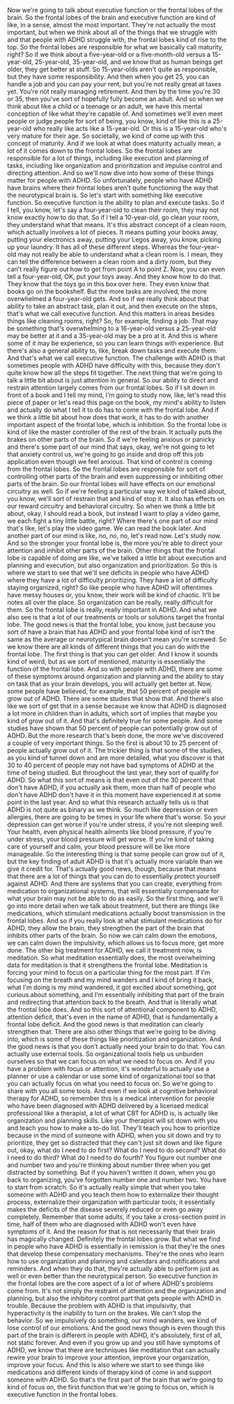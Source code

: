  Now we're going to talk about executive function or the frontal lobes of the brain. So the frontal lobes of the brain and executive function are kind of like, in a sense, almost the most important. They're not actually the most important, but when we think about all of the things that we struggle with and that people with ADHD struggle with, the frontal lobes kind of rise to the top. So the frontal lobes are responsible for what we basically call maturity, right? So if we think about a five-year-old or a five-month-old versus a 15-year-old, 25-year-old, 35-year-old, and we know that as human beings get older, they get better at stuff. So 15-year-olds aren't quite as responsible, but they have some responsibility. And then when you get 25, you can handle a job and you can pay your rent, but you're not really great at taxes yet. You're not really managing retirement. And then by the time you're 30 or 35, then you've sort of hopefully fully become an adult. And so when we think about like a child or a teenage or an adult, we have this mental conception of like what they're capable of. And sometimes we'll even meet people or judge people for sort of being, you know, kind of like this is a 25-year-old who really like acts like a 15-year-old. Or this is a 15-year-old who's very mature for their age. So societally, we kind of come up with this concept of maturity. And if we look at what does maturity actually mean, a lot of it comes down to the frontal lobes. So the frontal lobes are responsible for a lot of things, including like execution and planning of tasks, including like organization and prioritization and impulse control and directing attention. And so we'll now dive into how some of these things matter for people with ADHD. So unfortunately, people who have ADHD have brains where their frontal lobes aren't quite functioning the way that the neurotypical brain is. So let's start with something like executive function. So executive function is the ability to plan and execute tasks. So if I tell, you know, let's say a four-year-old to clean their room, they may not know exactly how to do that. So if I tell a 10-year-old, go clean your room, they understand what that means. It's this abstract concept of a clean room, which actually involves a lot of pieces. It means putting your books away, putting your electronics away, putting your Legos away, you know, picking up your laundry. It has all of these different steps. Whereas the four-year-old may not really be able to understand what a clean room is. I mean, they can tell the difference between a clean room and a dirty room, but they can't really figure out how to get from point A to point Z. Now, you can even tell a four-year-old, OK, put your toys away. And they know how to do that. They know that the toys go in this box over here. They even know that books go on the bookshelf. But the more tasks are involved, the more overwhelmed a four-year-old gets. And so if we really think about that ability to take an abstract task, plan it out, and then execute on the steps, that's what we call executive function. And this matters in areas besides things like cleaning rooms, right? So, for example, finding a job. That may be something that's overwhelming to a 16-year-old versus a 25-year-old may be better at it and a 35-year-old may be a pro at it. And this is where some of it may be experience, so you can learn things with experience. But there's also a general ability to, like, break down tasks and execute them. And that's what we call executive function. The challenge with ADHD is that sometimes people with ADHD have difficulty with this, because they don't quite know how all the steps fit together. The next thing that we're going to talk a little bit about is just attention in general. So our ability to direct and restrain attention largely comes from our frontal lobes. So if I sit down in front of a book and I tell my mind, I'm going to study now, like, let's read this piece of paper or let's read this page on the book, my mind's ability to listen and actually do what I tell it to do has to come with the frontal lobe. And if we think a little bit about how does that work, it has to do with another important aspect of the frontal lobe, which is inhibition. So the frontal lobe is kind of like the master controller of the rest of the brain. It actually puts the brakes on other parts of the brain. So if we're feeling anxious or panicky and there's some part of our mind that says, okay, we're not going to let that anxiety control us, we're going to go inside and drop off this job application even though we feel anxious. That kind of control is coming from the frontal lobes. So the frontal lobes are responsible for sort of controlling other parts of the brain and even suppressing or inhibiting other parts of the brain. So our frontal lobes will have effects on our emotional circuitry as well. So if we're feeling a particular way we kind of talked about, you know, we'll sort of restrain that and kind of stop it. It also has effects on our reward circuitry and behavioral circuitry. So when we think a little bit about, okay, I should read a book, but instead I want to play a video game, we each fight a tiny little battle, right? Where there's one part of our mind that's like, let's play the video game. We can read the book later. And another part of our mind is like, no, no, no, let's read now. Let's study now. And so the stronger your frontal lobe is, the more you're able to direct your attention and inhibit other parts of the brain. Other things that the frontal lobe is capable of doing are like, we've talked a little bit about execution and planning and execution, but also organization and prioritization. So this is where we start to see that we'll see deficits in people who have ADHD where they have a lot of difficulty prioritizing. They have a lot of difficulty staying organized, right? So like people who have ADHD will oftentimes have messy houses or, you know, their work will be kind of chaotic. It'll be notes all over the place. So organization can be really, really difficult for them. So the frontal lobe is really, really important in ADHD. And what we also see is that a lot of our treatments or tools or solutions target the frontal lobe. The good news is that the frontal lobe, you know, just because you sort of have a brain that has ADHD and your frontal lobe kind of isn't the same as the average or neurotypical brain doesn't mean you're screwed. So we know there are all kinds of different things that you can do with the frontal lobe. The first thing is that you can get older. And I know it sounds kind of weird, but as we sort of mentioned, maturity is essentially the function of the frontal lobe. And so with people with ADHD, there are some of these symptoms around organization and planning and the ability to stay on task that as your brain develops, you will actually get better at. Now, some people have believed, for example, that 50 percent of people will grow out of ADHD. There are some studies that show that. And there's also like we sort of get that in a sense because we know that ADHD is diagnosed a lot more in children than in adults, which sort of implies that maybe you kind of grow out of it. And that's definitely true for some people. And some studies have shown that 50 percent of people can potentially grow out of ADHD. But the more research that's been done, the more we've discovered a couple of very important things. So the first is about 10 to 25 percent of people actually grow out of it. The trickier thing is that some of the studies, as you kind of tunnel down and are more detailed, what you discover is that 30 to 40 percent of people may not have bad symptoms of ADHD at the time of being studied. But throughout the last year, they sort of qualify for ADHD. So what this sort of means is that even out of the 30 percent that don't have ADHD, if you actually ask them, more than half of people who don't have ADHD don't have it in this moment have experienced it at some point in the last year. And so what this research actually tells us is that ADHD is not quite as binary as we think. So much like depression or even allergies, there are going to be times in your life where that's worse. So your depression can get worse if you're under stress, if you're not sleeping well. Your health, even physical health ailments like blood pressure, if you're under stress, your blood pressure will get worse. If you're kind of taking care of yourself and calm, your blood pressure will be like more manageable. So the interesting thing is that some people can grow out of it, but the key finding of adult ADHD is that it's actually more variable than we give it credit for. That's actually good news, though, because that means that there are a lot of things that you can do to essentially protect yourself against ADHD. And there are systems that you can create, everything from medication to organizational systems, that will essentially compensate for what your brain may not be able to do as easily. So the first thing, and we'll go into more detail when we talk about treatment, but there are things like medications, which stimulant medications actually boost transmission in the frontal lobes. And so if you really look at what stimulant medications do for ADHD, they allow the brain, they strengthen the part of the brain that inhibits other parts of the brain. So now we can calm down the emotions, we can calm down the impulsivity, which allows us to focus more, get more done. The other big treatment for ADHD, we call it treatment now, is meditation. So what meditation essentially does, the most overwhelming data for meditation is that it strengthens the frontal lobe. Meditation is forcing your mind to focus on a particular thing for the most part. If I'm focusing on the breath and my mind wanders and I kind of bring it back, what I'm doing is my mind wandered, it got excited about something, got curious about something, and I'm essentially inhibiting that part of the brain and redirecting that attention back to the breath. And that is literally what the frontal lobe does. And so this sort of attentional component to ADHD, attention deficit, that's even in the name of ADHD, that is fundamentally a frontal lobe deficit. And the good news is that meditation can clearly strengthen that. There are also other things that we're going to be diving into, which is some of these things like prioritization and organization. And the good news is that you don't actually need your brain to do that. You can actually use external tools. So organizational tools help us unburden ourselves so that we can focus on what we need to focus on. And if you have a problem with focus or attention, it's wonderful to actually use a planner or use a calendar or use some kind of organizational tool so that you can actually focus on what you need to focus on. So we're going to share with you all some tools. And even if we look at cognitive behavioral therapy for ADHD, so remember this is a medical intervention for people who have been diagnosed with ADHD delivered by a licensed medical professional like a therapist, a lot of what CBT for ADHD is, is actually like organization and planning skills. Like your therapist will sit down with you and teach you how to make a to-do list. They'll teach you how to prioritize because in the mind of someone with ADHD, when you sit down and try to prioritize, they get so distracted that they can't just sit down and like figure out, okay, what do I need to do first? What do I need to do second? What do I need to do third? What do I need to do fourth? You figure out number one and number two and you're thinking about number three when you get distracted by something. But if you haven't written it down, when you go back to organizing, you've forgotten number one and number two. You have to start from scratch. So it's actually really simple that when you take someone with ADHD and you teach them how to externalize their thought process, externalize their organization with particular tools, it essentially makes the deficits of the disease severely reduced or even go away completely. Remember that some adults, if you take a cross-section point in time, half of them who are diagnosed with ADHD won't even have symptoms of it. And the reason for that is not necessarily that their brain has magically changed. Definitely the frontal lobes grow. But what we find in people who have ADHD is essentially in remission is that they're the ones that develop these compensatory mechanisms. They're the ones who learn how to use organization and planning and calendars and notifications and reminders. And when they do that, they're actually able to perform just as well or even better than the neurotypical person. So executive function in the frontal lobes are the core aspect of a lot of where ADHD's problems come from. It's not simply the restraint of attention and the organization and planning, but also the inhibitory control part that gets people with ADHD in trouble. Because the problem with ADHD is that impulsivity, that hyperactivity is the inability to turn on the brakes. We can't stop the behavior. So we impulsively do something, our mind wanders, we kind of lose control of our emotions. And the good news though is even though this part of the brain is different in people with ADHD, it's absolutely, first of all, not static forever. And even if you grow up and you still have symptoms of ADHD, we know that there are techniques like meditation that can actually rewire your brain to improve your attention, improve your organization, improve your focus. And this is also where we start to see things like medications and different kinds of therapy kind of come in and support someone with ADHD. So that's the first part of the brain that we're going to kind of focus on, the first function that we're going to focus on, which is executive function in the frontal lobes.